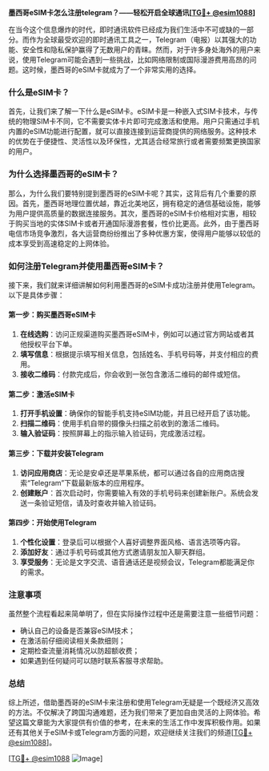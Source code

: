 **墨西哥eSIM卡怎么注册telegram？——轻松开启全球通讯[[TG💪+ @esim1088](https://t.me/s/esim1088)]**

在当今这个信息爆炸的时代，即时通讯软件已经成为我们生活中不可或缺的一部分。而作为全球最受欢迎的即时通讯工具之一，Telegram（电报）以其强大的功能、安全性和隐私保护赢得了无数用户的青睐。然而，对于许多身处海外的用户来说，使用Telegram可能会遇到一些挑战，比如网络限制或国际漫游费用高昂的问题。这时候，墨西哥的eSIM卡就成为了一个非常实用的选择。

### 什么是eSIM卡？

首先，让我们来了解一下什么是eSIM卡。eSIM卡是一种嵌入式SIM卡技术，与传统的物理SIM卡不同，它不需要实体卡片即可完成激活和使用。用户只需通过手机内置的eSIM功能进行配置，就可以直接连接到运营商提供的网络服务。这种技术的优势在于便捷性、灵活性以及环保性，尤其适合经常旅行或者需要频繁更换国家的用户。

### 为什么选择墨西哥的eSIM卡？

那么，为什么我们要特别提到墨西哥的eSIM卡呢？其实，这背后有几个重要的原因。首先，墨西哥地理位置优越，靠近北美地区，拥有稳定的通信基础设施，能够为用户提供高质量的数据连接服务。其次，墨西哥的eSIM卡价格相对实惠，相较于购买当地的实体SIM卡或者开通国际漫游套餐，性价比更高。此外，由于墨西哥电信市场竞争激烈，各大运营商纷纷推出了多种优惠方案，使得用户能够以较低的成本享受到高速稳定的上网体验。

### 如何注册Telegram并使用墨西哥eSIM卡？

接下来，我们就来详细讲解如何利用墨西哥的eSIM卡成功注册并使用Telegram。以下是具体步骤：

#### 第一步：购买墨西哥eSIM卡

1. **在线选购**：访问正规渠道购买墨西哥eSIM卡，例如可以通过官方网站或者其他授权平台下单。
2. **填写信息**：根据提示填写相关信息，包括姓名、手机号码等，并支付相应的费用。
3. **接收二维码**：付款完成后，你会收到一张包含激活二维码的邮件或短信。

#### 第二步：激活eSIM卡

1. **打开手机设置**：确保你的智能手机支持eSIM功能，并且已经开启了该功能。
2. **扫描二维码**：使用手机自带的摄像头扫描之前收到的激活二维码。
3. **输入验证码**：按照屏幕上的指示输入验证码，完成激活过程。

#### 第三步：下载并安装Telegram

1. **访问应用商店**：无论是安卓还是苹果系统，都可以通过各自的应用商店搜索“Telegram”下载最新版本的应用程序。
2. **创建账户**：首次启动时，你需要输入有效的手机号码来创建新账户。系统会发送一条验证短信，请及时查收并输入验证码。

#### 第四步：开始使用Telegram

1. **个性化设置**：登录后可以根据个人喜好调整界面风格、语言选项等内容。
2. **添加好友**：通过手机号码或其他方式邀请朋友加入聊天群组。
3. **享受服务**：无论是文字交流、语音通话还是视频会议，Telegram都能满足你的需求。

### 注意事项

虽然整个流程看起来简单明了，但在实际操作过程中还是需要注意一些细节问题：

- 确认自己的设备是否兼容eSIM技术；
- 在激活前仔细阅读相关条款细则；
- 定期检查流量消耗情况以防超额收费；
- 如果遇到任何疑问可以随时联系客服寻求帮助。

### 总结

综上所述，借助墨西哥的eSIM卡来注册和使用Telegram无疑是一个既经济又高效的方法。不仅解决了跨国沟通难题，还为我们带来了更加自由灵活的上网体验。希望这篇文章能为大家提供有价值的参考，在未来的生活工作中发挥积极作用。如果还有其他关于eSIM卡或Telegram方面的问题，欢迎继续关注我们的频道[[TG💪+ @esim1088](https://t.me/s/esim1088)]。

[[TG💪+ @esim1088](https://t.me/s/esim1088) ![Image](https://i.postimg.cc/4NQfJmqS/Snipaste-2025-05-13-00-14-12.png)]